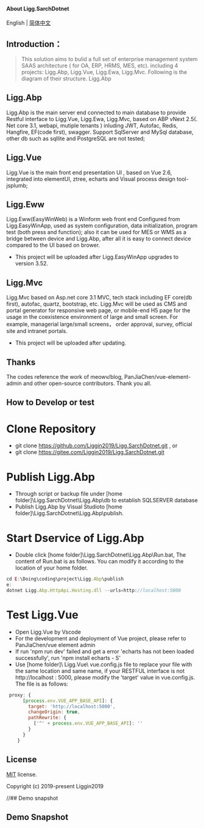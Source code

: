 #### About Ligg.SarchDotnet
English | [简体中文](./README.zh-CN.md)
## Introduction：
> This solution aims to bulid a full set of enterprise management system SAAS architecture ( for OA, ERP, HRMS, MES, etc). including 4 projects: Ligg.Abp, Ligg.Vue, Ligg.Ewa, Ligg.Mvc. Following is the diagram of their structure.
Ligg.Abp

## Ligg.Abp
Ligg.Abp is the main server end connected to main database to provide Restful interface to Ligg.Vue, Ligg.Ewa, Ligg.Mvc, based on ABP vNext 2.5(. Net core 3.1, webapi, mutiple tenants ) inluding JWT, Autofac, Redis, Hangfire, EF(code first), swagger. Support SqlServer and MySql database, other db such as sqllite and PostgreSQL are not tested;

## Ligg.Vue
Ligg.Vue is the main front end presentation UI , based on Vue 2.6, integrated into elementUI, ztree, echarts and Visual process design tool-jsplumb;

## Ligg.Eww
Ligg.Eww(EasyWinWeb) is a Winform web front end Configured from Ligg.EasyWinApp, used as system configuration, data initialization, program test (both press and function); also it can be used for MES or WMS as a bridge between device and Ligg.Abp, after all it is easy to connect device compared to the UI based on brower.
- This project will be uploaded after Ligg.EasyWinApp upgrades to version 3.52.


## Ligg.Mvc
Ligg.Mvc based on Asp.net core 3.1 MVC, tech stack including EF core(db first), autofac, quartz, bootstrap, etc. Ligg.Mvc will be used as CMS and portal generator for responsive web page, or mobile-end H5 page for the usage in the coexistence environment of large and small screen. For example, managerial large/small screens， order approval, survey, official site and intranet portals.
- This project will be uploaded after updating.

## Thanks
The codes reference the work of meowv/blog, PanJiaChen/vue-element-admin and other open-source contributors. Thank you all.

## How to Develop or test

# Clone Repository
- git clone https://github.com/Liggin2019/Ligg.SarchDotnet.git , or
- git clone https://gitee.com/Liggin2019/Ligg.SarchDotnet.git

# Publish Ligg.Abp
- Through  script or backup file  under  [home folder]\Ligg.SarchDotnet\Ligg.Abp\db to establish SQLSERVER database
- Publish Ligg.Abp by Visual Studioto  [home folder]\Ligg.SarchDotnet\Ligg.Abp\publish.

# Start Dservice of Ligg.Abp
- Double click  [home folder]\Ligg.SarchDotnet\Ligg.Abp\Run.bat,  The content  of Run.bat is as follows. You can modify it according to the location of your home folder.

```js
cd E:\Doing\coding\project\Ligg.Abp\publish
e:
dotnet Ligg.Abp.HttpApi.Hosting.dll --urls=http://localhost:5000
```
# Test Ligg.Vue
- Open Ligg.Vue by Vscode
- For the development and deployment of Vue project, please refer to PanJiaChen/vue element admin
- If run 'npm run dev' failed and get a error 'echarts has not been loaded successfully', run 'npm install echarts - S'
- Use [home folder]\ Ligg.Vue\ vue.config.js file to replace your file with the same location and same name, if your RESTFUL interface is not http://localhost : 5000, please modify the 'target' value in vue.config.js.  The file is as follows: 
```js
 proxy: {
      [process.env.VUE_APP_BASE_API]: {
        target: 'http://localhost:5000',
        changeOrigin: true,
        pathRewrite: {
          ['^' + process.env.VUE_APP_BASE_API]: ''
        }
      }
    }
```

## License

[MIT](https://gitee.com/Liggin2019/Ligg.SarchDotnet/blob/master/LICENSE) license.

Copyright (c) 2019-present Liggin2019

//## Demo snapshot
## Demo Snapshot
